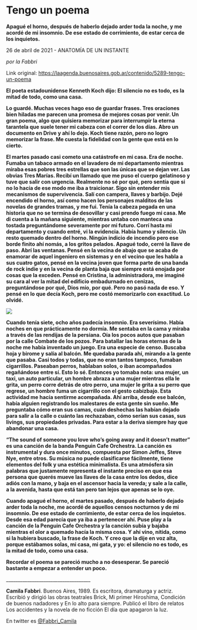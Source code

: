 # Tengo un poema

**Apagué el horno, después de haberlo dejado arder toda la noche, y me acordé de mi insomnio. De ese estado de corrimiento, de estar cerca de los inquietos.**

26 de abril de 2021 - ANATOMÍA DE UN INSTANTE

_por la Fabbri_

Link original: https://laagenda.buenosaires.gob.ar/contenido/5289-tengo-un-poema



**El poeta estadounidense Kenneth Koch dijo: El silencio no es todo, es la mitad de todo, como una casa.**




**Lo guardé. Muchas veces hago eso de guardar frases. Tres oraciones bien hiladas me parecen una promesa de mejores cosas por venir. Un gran poema, algo que quisiera memorizar para interrumpir la eterna tarantela que suele tener mi cabeza con el correr de los días. Abro un documento en Drive y ahí lo dejo. Koch tiene razón, pero no logro memorizar la frase. Me cuesta la fidelidad con la gente que está en lo cierto.**




**El martes pasado casi cometo una catástrofe en mi casa. Era de noche. Fumaba un tabaco armado en el lavadero de mi departamento mientras miraba esas pobres tres estrellas que son las únicas que se dejan ver. Las obvias Tres Marías. Recibí un llamado que me puso el cuerpo gelatinoso y tuve que salir con urgencia. Realmente no sé por qué, pero sentía que si no lo hacía de ese modo me iba a traicionar. Sigo sin entender mis mecanismos de supervivencia. Salí con campera, llaves y barbijo. Dejé encendido el horno, así como hacen los personajes malditos de las novelas de grandes tramas, y me fui. Tenía la cabeza pegada en una historia que no se termina de desovillar y casi prendo fuego mi casa. Me di cuenta a la mañana siguiente, mientras untaba con manteca una tostada preguntándome severamente por mi futuro. Corrí hasta mi departamento y cuando entré, vi la evidencia. Había humo y silencio. Un resto quemado dentro del horno. Ningún indicio de incendio pero ese borde finito ahí nomás, a los gritos pelados. Apagué todo, cerré la llave de paso. Abrí las ventanas. Pensé en la vecina de abajo que se acaba de enamorar de aquel ingeniero en sistemas y en el vecino que les habla a sus cuatro gatos, pensé en la vecina joven que forma parte de una banda de rock indie y en la vecina de planta baja que siempre está enojada por cosas que la exceden. Pensé en Cristina, la administradora, me imaginé su cara al ver la mitad del edificio embadurnado en cenizas, preguntándose por qué, Dios mío, por qué. Pero no pasó nada de eso. Y pensé en lo que decía Koch, pero me costó memorizarlo con exactitud. Lo olvidé.**




![](https://cdn.flowlikemusic.com/files/images/47488/d3705325-0fce-41e4-92ae-139a1e9a4b90.jpeg)




**Cuando tenía siete, ocho años padecía insomnio. Era severísimo. Había noches en que prácticamente no dormía. Me sentaba en la cama y miraba a través de las rendijas de la persiana. Oía los pocos autos que pasaban por la calle Combate de los pozos. Para batallar las horas eternas de la noche me había inventado un juego. Era una especie de censo. Buscaba hoja y birome y salía al balcón. Me quedaba parada ahí, mirando a la gente que pasaba. Casi todos y todas, que no eran tantos tampoco, fumaban cigarrillos. Paseaban perros, hablaban solos, o iban acompañados regañándose entre sí. Esto lo sé. Entonces yo tomaba nota: una mujer, un taxi, un auto particular, un hombre abraza a una mujer mientras ella le grita, un perro corre detrás de otro perro, una mujer le grita a su perro que regrese, un hombre fuma un cigarrillo con el gesto cabizbajo. Esta actividad me hacía sentirme acompañada. Ahí arriba, desde ese balcón, había alguien registrando los malestares de esta gente sin sueño. Me preguntaba cómo eran sus camas, cuán deshechas las habían dejado para salir a la calle o cuánto las rechazaban, cómo serían sus casas, sus livings, sus propiedades privadas. Para estar a la deriva siempre hay que abandonar una casa.**




**“The sound of someone you love who’s going away and it doesn’t matter” es una canción de la banda Penguin Cafe Orchestra. La canción es instrumental y dura once minutos, compuesta por Simon Jeffes, Steve Nye, entre otros. Su música no puede clasificarse fácilmente, tiene elementos del folk y una estética minimalista. Es una atmósfera sin palabras que justamente representa el instante preciso en que esa persona que querés mueve las llaves de la casa entre los dedos, dice adiós con la mano, y baja en el ascensor hacia la vereda; y sale a la calle, a la avenida, hasta que está tan pero tan lejos que apenas se lo oye.**




**Cuando apagué el horno, el martes pasado, después de haberlo dejado arder toda la noche, me acordé de aquellos censos nocturnos y de mi insomnio. De ese estado de corrimiento, de estar cerca de los inquietos. Desde esa edad parecía que ya iba a pertenecer ahí. Puse play a la canción de la Penguin Cafe Orchestra y la canción subía y bajaba mientras el olor a quemado hacía la misma cosa. Y ahí vino, nítida, como si la hubiera buscado, la frase de Koch. Y creo que la dije en voz alta, porque estábamos solas, mi casa, mi gata, y yo: el silencio no es todo, es la mitad de todo, como una casa.**




**Recordar el poema se pareció mucho a no desesperar. Se pareció bastante a empezar a entender un poco.**




\_\_\_\_\_\_\_\_\_\_\_\_\_\_\_\_\_\_\_\_\_\_\_\_\_\_\_\_\_\_\_\_\_\_\_\_




**Camila Fabbri**. Buenos Aires, 1989. Es escritora, dramaturga y actriz. Escribió y dirigió las obras teatrales Brick, Mi primer Hiroshima, Condición de buenos nadadores y En lo alto para siempre. Publicó el libro de relatos Los accidentes y la novela de no ficción El día que apagaron la luz.




En twitter es [@Fabbri\_Camila](https://twitter.com/fabbri_camila)



